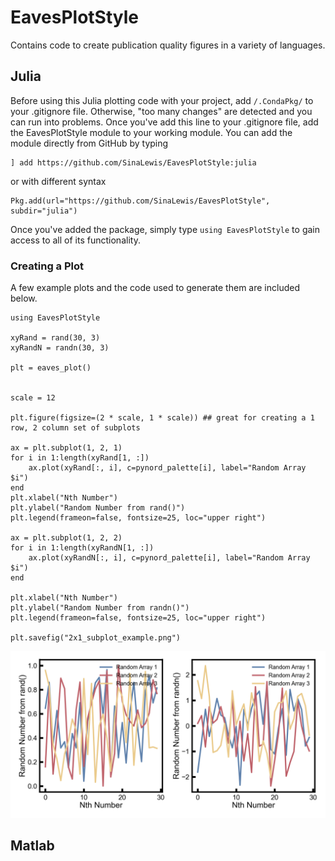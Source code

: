 # EavesPlotStyle

Contains code to create publication quality figures in a variety of languages.

## Julia

Before using this Julia plotting code with your project, add `/.CondaPkg/` to your .gitignore file. Otherwise, "too many changes" are detected and you can run into problems. Once you've add this line to your .gitignore file, add the EavesPlotStyle module to your working module. You can add the module directly from GitHub by typing 

```
] add https://github.com/SinaLewis/EavesPlotStyle:julia
```

or with different syntax

```
Pkg.add(url="https://github.com/SinaLewis/EavesPlotStyle", subdir="julia")
```

Once you've added the package, simply type `using EavesPlotStyle` to gain access to all of its functionality.

### Creating a Plot

A few example plots and the code used to generate them are included below.

```
using EavesPlotStyle

xyRand = rand(30, 3)
xyRandN = randn(30, 3)

plt = eaves_plot()


scale = 12

plt.figure(figsize=(2 * scale, 1 * scale)) ## great for creating a 1 row, 2 column set of subplots

ax = plt.subplot(1, 2, 1)
for i in 1:length(xyRand[1, :])
    ax.plot(xyRand[:, i], c=pynord_palette[i], label="Random Array $i")
end
plt.xlabel("Nth Number")
plt.ylabel("Random Number from rand()")
plt.legend(frameon=false, fontsize=25, loc="upper right")

ax = plt.subplot(1, 2, 2)
for i in 1:length(xyRandN[1, :])
    ax.plot(xyRandN[:, i], c=pynord_palette[i], label="Random Array $i")
end

plt.xlabel("Nth Number")
plt.ylabel("Random Number from randn()")
plt.legend(frameon=false, fontsize=25, loc="upper right")

plt.savefig("2x1_subplot_example.png")
```

<img src="julia/2x1_subplot_example.png"
    alt="example plot"
    style="float: center" />

## Matlab
